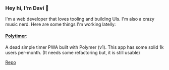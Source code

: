 ### Hey hi, I'm Daví 👋

I'm a web developer that loves tooling and building UIs. I'm also a crazy music nerd.
Here are some things I'm working latelly:


#### [Polytimer](https://polytimer.rocks):
A dead simple timer PWA built with Polymer (v1). This app has some solid 1k users per-month.
(It needs some refactoring but, it is still usable)

[Repo](https://github.com/davi-mbatista/polytimer)
